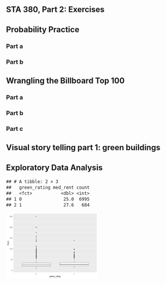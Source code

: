 ## **STA 380, Part 2: Exercises**

## Probability Practice

### **Part a**

### **Part b**

## Wrangling the Billboard Top 100

### **Part a**

### **Part b**

### **Part c**

## Visual story telling part 1: green buildings

## Exploratory Data Analysis

    ## # A tibble: 2 × 3
    ##   green_rating med_rent count
    ##   <fct>           <dbl> <int>
    ## 1 0                25.0  6995
    ## 2 1                27.6   684

<img src="Final-Submission_files/figure-markdown_strict/unnamed-chunk-4-1.png" width="50%" />
